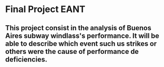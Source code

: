 # Final Project EANT
## This project consist in the analysis of Buenos Aires subway windlass's performance. It will be able to describe which event such us strikes or others were the cause of performance de deficiencies.
